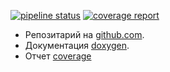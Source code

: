 [![pipeline status](http://github.lan/cpp/wfcroot/badges/wip-devel/pipeline.svg)](http://github.lan/cpp/wfcroot/commits/wip-devel)
[![coverage report](http://github.lan/cpp/wfcroot/badges/wip-devel/coverage.svg)](http://github.lan/cpp/wfcroot/commits/wip-devel)

* Репозитарий на [github.com](https://github.com/mambaru/wfcroot).
* Документация [doxygen](https://mambaru.github.io/wfcroot/index.html).
* Отчет [coverage](https://mambaru.github.io/wfcroot/cov-report/index.html)

